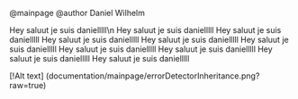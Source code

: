@mainpage
@author Daniel Wilhelm


Hey saluut je suis danielllll\n
Hey saluut je suis danielllll
Hey saluut je suis danielllll
Hey saluut je suis danielllll
Hey saluut je suis danielllll
Hey saluut je suis danielllll
Hey saluut je suis danielllll
Hey saluut je suis danielllll
Hey saluut je suis danielllll
Hey saluut je suis danielllll

[!Alt text] (documentation/mainpage/errorDetectorInheritance.png?raw=true)
